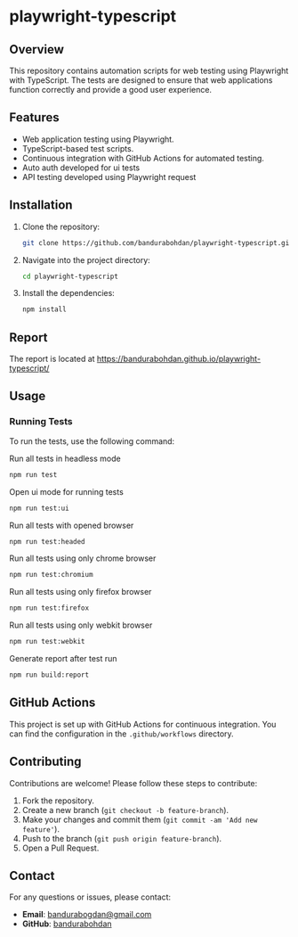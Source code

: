 # playwright-typescript

## Overview

This repository contains automation scripts for web testing using Playwright with TypeScript. The tests are designed to ensure that web applications function correctly and provide a good user experience.

## Features

- Web application testing using Playwright.
- TypeScript-based test scripts.
- Continuous integration with GitHub Actions for automated testing.
- Auto auth developed for ui tests
- API testing developed using Playwright request


## Installation

1. Clone the repository:

    ```bash
    git clone https://github.com/bandurabohdan/playwright-typescript.git
    ```

2. Navigate into the project directory:

    ```bash
    cd playwright-typescript
    ```

3. Install the dependencies:

    ```bash
    npm install
    ```

## Report

The report is located at https://bandurabohdan.github.io/playwright-typescript/

## Usage

### Running Tests

To run the tests, use the following command:

Run all tests in headless mode
```bash
npm run test
```
Open ui mode for running tests
```bash
npm run test:ui
```
Run all tests with opened browser
```bash
npm run test:headed
```
Run all tests using only chrome browser
```bash
npm run test:chromium
```
Run all tests using only firefox browser
```bash
npm run test:firefox
```
Run all tests using only webkit browser
```bash
npm run test:webkit
```
Generate report after test run
```bash
npm run build:report
```


## GitHub Actions

This project is set up with GitHub Actions for continuous integration. You can find the configuration in the `.github/workflows` directory.

## Contributing

Contributions are welcome! Please follow these steps to contribute:

1. Fork the repository.
2. Create a new branch (`git checkout -b feature-branch`).
3. Make your changes and commit them (`git commit -am 'Add new feature'`).
4. Push to the branch (`git push origin feature-branch`).
5. Open a Pull Request.

## Contact

For any questions or issues, please contact:

- **Email**: bandurabogdan@gmail.com
- **GitHub**: [bandurabohdan](https://github.com/bandurabohdan)
